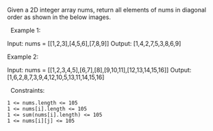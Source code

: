Given a 2D integer array nums, return all elements of nums in diagonal order as shown in the below images.

 
Example 1:

Input: nums = [[1,2,3],[4,5,6],[7,8,9]]
Output: [1,4,2,7,5,3,8,6,9]


Example 2:

Input: nums = [[1,2,3,4,5],[6,7],[8],[9,10,11],[12,13,14,15,16]]
Output: [1,6,2,8,7,3,9,4,12,10,5,13,11,14,15,16]


 
Constraints:


	1 <= nums.length <= 105
	1 <= nums[i].length <= 105
	1 <= sum(nums[i].length) <= 105
	1 <= nums[i][j] <= 105

